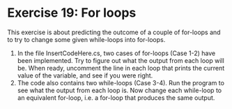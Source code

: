 ﻿# Exercise 19: For loops

This exercise is about predicting the outcome of a couple of for-loops and 
to try to change some given while-loops into for-loops.

  1. In the file InsertCodeHere.cs, two cases of for-loops (Case 1-2) have 
     been implemented. Try to figure out what the output from each loop will 
	 be. When ready, uncomment the line in each loop that prints the current 
	 value of the variable, and see if you were right.
  2. The code also contains two while-loops (Case 3-4). Run the program to 
     see what the output from each loop is. Now change each while-loop to 
	 an equivalent for-loop, i.e. a for-loop that produces the same output.

